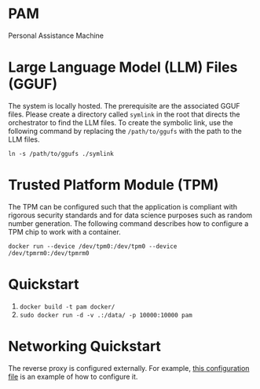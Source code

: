 # PAM
Personal Assistance Machine

# Large Language Model (LLM) Files (GGUF)
The system is locally hosted. The prerequisite are the associated GGUF files. Please create a directory called `symlink` in the root that directs the orchestrator to find the LLM files. To create the symbolic link, use the following command by replacing the `/path/to/ggufs` with the path to the LLM files.

`ln -s /path/to/ggufs ./symlink`

# Trusted Platform Module (TPM)
The TPM can be configured such that the application is compliant with rigorous security standards and for data science purposes such as random number generation. The following command describes how to configure a TPM chip to work with a container.

`docker run --device /dev/tpm0:/dev/tpm0 --device /dev/tpmrm0:/dev/tpmrm0`

# Quickstart

1. `docker build -t pam docker/`
2. `sudo docker run -d -v .:/data/ -p 10000:10000 pam`

# Networking Quickstart

The reverse proxy is configured externally. For example, [this configuration file](https://github.com/hammad93/hurricane-server/blob/main/docker/proxy/conf.d/open-webui.conf) is an example of how to configure it.